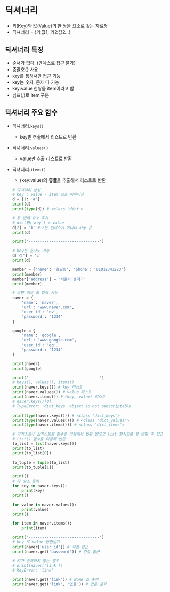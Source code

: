 # 딕셔너리

* 키(Key)와 값(Value)의 한 쌍을 요소로 갖는 자료형
* 딕셔너리 = {키:값1, 키2:값2...}

## 딕셔너리 특징

* 순서가 없다. (인덱스로 접근 불가)
* 중괄호{} 사용
* key를 통해서만 접근 가능
* key는 숫자, 문자 다 가능
* key:value 한쌍을 item이라고 함
* 쉼표(,)로 item 구분

## 딕셔너리 주요 함수

* 딕셔너리.`keys()`

  * key만 추출해서 리스트로 반환

* 딕셔너리.`values()`

  * value만 추출 리스트로 반환

* 딕셔너리.`items()`

  * (key:value)의 **튜플**을 추출해서 리스트로 반환

  ```python
  # 딕셔너리 생성
  # key : value - item 으로 이루어짐
  d = {1: 'a'}
  print(d)
  print(type(d)) # <class 'dict'>
  
  # 두 번째 요소 추가
  # dict명['key'] = value
  d[2] = 'b' # 2는 인데스가 아니라 key 값
  print(d)
  
  print('-------------------------------')
  
  # key는 문자도 가능
  d['삼'] = 'c'
  print(d)
  
  member = {'name': '횽길동', 'phone': '01012341223'}
  print(member)
  member['address'] = '서울시 동작구'
  print(member)
  
  # 길면 여려 줄 입력 가능
  naver = {
      'name': 'naver',
      'url': 'www.naver.com',
      'user_id': 'nv',
      'password': '1234'
  }
  
  google = {
      'name': 'google',
      'url': 'www.google.com',
      'user_id': 'gg',
      'password': '1234'
  }
  
  print(naver)
  print(google)
  
  print('-------------------------------')
  # keys(), values(), items()
  print(naver.keys()) # key 리스트
  print(naver.values()) # value 리스트
  print(naver.items()) # (key, value) 리스트
  # naver.keys()[0]
  # TypeError: 'dict_keys' object is not subscriptable
  
  print(type(naver.keys())) # <class 'dict_keys'>
  print(type(naver.values())) # <class 'dict_values'>
  print(type(naver.items())) # <class 'dict_items'>
  
  # 키리스트나 값리스트를 함수를 이용해서 반환 받으면 list 형식으로 형 변환 후 접근 가능
  # list() 함수를 이용해 변환
  to_list = list(naver.keys())
  print(to_list)
  print(to_list[0])
  
  to_tuple = tuple(to_list)
  print(to_tuple[1])
  
  print()
  # 각 요소 출력
  for key in naver.keys():
      print(key)
  print()
  
  for value in naver.values():
      print(value)
  print()
  
  for item in naver.items():
      print(item)
  
  print('-------------------------------')
  # key 로 value 반환받기
  print(naver['user_id']) # 직접 접근
  print(naver.get('password')) # 간접 접근
  
  # 키가 존재하지 않는 경우
  # print(naver['link'])
  # KeyError: 'link'
  
  print(naver.get('link')) # None 값 출력
  print(naver.get('link', '없음')) # 없음 출력
  ```




